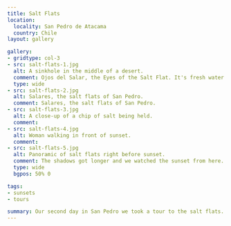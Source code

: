 ```yaml
---
title: Salt Flats
location:
  locality: San Pedro de Atacama
  country: Chile
layout: gallery

gallery:
- gridtype: col-3
- src: salt-flats-1.jpg
  alt: A sinkhole in the middle of a desert.
  comment: Ojos del Salar, the Eyes of the Salt Flat. It's fresh water as opposed to the salt water found nearby.
  type: wide
- src: salt-flats-2.jpg
  alt: Salares, the salt flats of San Pedro.
  comment: Salares, the salt flats of San Pedro.
- src: salt-flats-3.jpg
  alt: A close-up of a chip of salt being held.
  comment: 
- src: salt-flats-4.jpg
  alt: Woman walking in front of sunset.
  comment: 
- src: salt-flats-5.jpg
  alt: Panoramic of salt flats right before sunset.
  comment: The shadows got longer and we watched the sunset from here.
  type: wide
  bgpos: 50% 0

tags:
- sunsets
- tours

summary: Our second day in San Pedro we took a tour to the salt flats. We swam in the Ojos del Salar and watched the sunset at Salares themselves.
---
```

